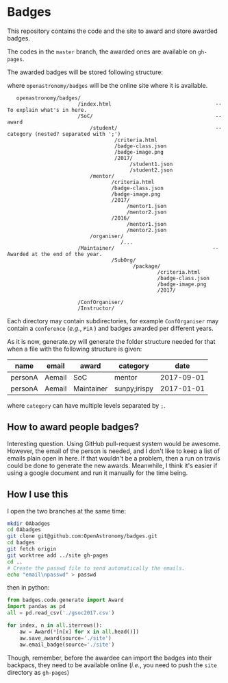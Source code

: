 # Badges

This repository contains the code and the site to award and store awarded badges.

The codes in the `master` branch, the awarded ones are available on `gh-pages`.


The awarded badges will be stored following structure:

where `openastronomy/badges` will be the online site where it is available.

```
   openastronomy/badges/
                       /index.html                                  -- To explain what's in here.
                       /SoC/                                        -- award
                           /student/                                -- category (nested? separated with ';')
                                   /criteria.html
                                   /badge-class.json
                                   /badge-image.png
                                   /2017/
                                        /student1.json
                                        /student2.json
                           /mentor/
                                  /criteria.html
                                  /badge-class.json
                                  /badge-image.png
                                  /2017/
                                       /mentor1.json
                                       /mentor2.json
                                  /2016/
                                       /mentor1.json
                                       /mentor2.json
                           /organiser/
                                     /...
                       /Maintainer/                                -- Awarded at the end of the year.
                                  /SubOrg/
                                         /package/
                                                 /criteria.html
                                                 /badge-class.json
                                                 /badge-image.png
                                                 /2017/
                                              
                       /ConfOrganiser/
                       /Instructor/
````

Each directory may contain subdirectories, for example `ConfOrganiser` may
contain a `conference` (*e.g.*, `PiA` ) and badges awarded per different years.

As it is now, generate.py will generate the folder structure needed for that when a 
file with the following structure is given:

   | name    | email  | award      | category      |       date |
   |---------|--------|------------|---------------|------------|
   | personA | Aemail | SoC        | mentor        | 2017-09-01 |
   | personA | Aemail | Maintainer | sunpy;irispy  | 2017-01-01 |

where `category` can have multiple levels separated by `;`.

## How to award people badges?

Interesting question. Using GitHub pull-request system would be awesome.
However, the email of the person is needed, and I don't like to keep a list of
emails plain open in here. If that wouldn't be a problem, then a run on travis
could be done to generate the new awards. 
Meanwhile, I think it's easier if using a google document and run it manually
for the time being.

## How I use this

I open the two branches at the same time:

```bash
mkdir OAbadges
cd OAbadges
git clone git@github.com:OpenAstronomy/badges.git
cd badges
git fetch origin
git worktree add ../site gh-pages
cd ..
# Create the passwd file to send automatically the emails.
echo "email\npasswd" > passwd
```

then in python:
``` python
from badges.code.generate import Award
import pandas as pd
all = pd.read_csv('./gsoc2017.csv')

for index, n in all.iterrows():
    aw = Award(*[n[x] for x in all.head()])
    aw.save_award(source='./site')
    aw.email_badge(source='./site')
```

Though, remember, before the awardee can import the badges into their backpacs,
they need to be available online (*i.e.*, you need to push the `site` directory
as `gh-pages`)
